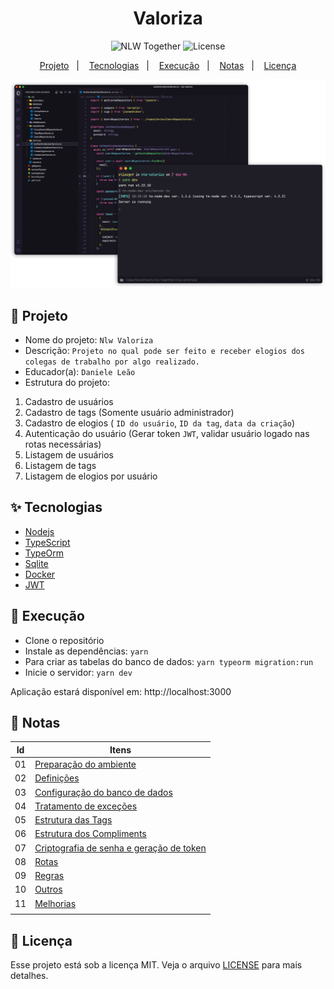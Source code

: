 <h1 align="center">Valoriza</h1>

<p align="center">
  <img alt="NLW Together" src="https://img.shields.io/static/v1?label=NLW06&message=Together&color=8257E5&labelColor=000000"  />

  <img alt="License" src="https://img.shields.io/static/v1?label=license&message=MIT&color=49AA26&labelColor=000000">
</p>

<p align="center">
  <a href="#-projeto">Projeto</a>&nbsp;&nbsp;&nbsp;|&nbsp;&nbsp;&nbsp;
  <a href="#-tecnologias">Tecnologias</a>&nbsp;&nbsp;&nbsp;|&nbsp;&nbsp;&nbsp;
  <a href="#-execução">Execução</a>&nbsp;&nbsp;&nbsp;|&nbsp;&nbsp;&nbsp;
  <a href="#-notas">Notas</a>&nbsp;&nbsp;&nbsp;|&nbsp;&nbsp;&nbsp;
  <a href="#-licença">Licença</a>
</p>

<p align="center">
  <img alt="Preview" src="images/preview.png">
</p>



## 🌱 Projeto

- Nome do projeto: `Nlw Valoriza`
- Descrição: `Projeto no qual pode ser feito e receber elogios dos colegas de trabalho por algo realizado.`
- Educador(a): `Daniele Leão`
- Estrutura do projeto:

1. Cadastro de usuários
2. Cadastro de tags (Somente usuário administrador)
3. Cadastro de elogios ( `ID do usuário`, `ID da tag`, `data da criação`)
4. Autenticação do usuário (Gerar token `JWT`, validar usuário logado nas rotas necessárias)
5. Listagem de usuários
6. Listagem de tags
7. Listagem de elogios por usuário   


## ✨ Tecnologias


- [Nodejs](https://nodejs.org/en/)
- [TypeScript](https://www.typescriptlang.org/)
- [TypeOrm](https://typeorm.io/#/)
- [Sqlite](https://www.sqlite.org/)
- [Docker](https://www.docker.com/)
- [JWT](https://jwt.io/)

## 🚀 Execução

- Clone o repositório
- Instale as dependências: `yarn`
- Para criar as tabelas do banco de dados: `yarn typeorm migration:run` 
- Inicie o servidor: `yarn dev`

Aplicação estará disponível em: http://localhost:3000


## 📝 Notas 

| Id | Itens |
| --- |---------- |
| 01 | [Preparação do ambiente](notas/ambiente.md)|
| 02 | [Definições](notas/camadas.md)|
| 03 | [Configuração do banco de dados](notas/bancodedados.md)|
| 04 | [Tratamento de exceções](notas/tratamentodeerros.md)|
| 05 | [Estrutura das Tags](notas/estruturadetags.md)|
| 06 | [Estrutura dos Compliments](notas/estruturacompliments.md)|
| 07 | [Criptografia de senha e geração de token](notas/jwt.md)|
| 08 | [Rotas](notas/rotas.md)|
| 09 | [Regras](notas/regras.md)|
| 10 | [Outros](notas/outros.md)|
| 11 | [Melhorias](notas/melhorias.md)|
|        |        |

## 📄 Licença

Esse projeto está sob a licença MIT. Veja o arquivo [LICENSE](LICENSE.md) para mais detalhes.











